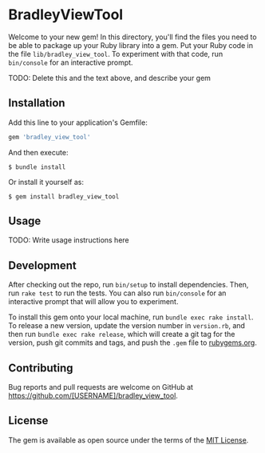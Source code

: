 # BradleyViewTool

Welcome to your new gem! In this directory, you'll find the files you need to be able to package up your Ruby library into a gem. Put your Ruby code in the file `lib/bradley_view_tool`. To experiment with that code, run `bin/console` for an interactive prompt.

TODO: Delete this and the text above, and describe your gem

## Installation

Add this line to your application's Gemfile:

```ruby
gem 'bradley_view_tool'
```

And then execute:

    $ bundle install

Or install it yourself as:

    $ gem install bradley_view_tool

## Usage

TODO: Write usage instructions here

## Development

After checking out the repo, run `bin/setup` to install dependencies. Then, run `rake test` to run the tests. You can also run `bin/console` for an interactive prompt that will allow you to experiment.

To install this gem onto your local machine, run `bundle exec rake install`. To release a new version, update the version number in `version.rb`, and then run `bundle exec rake release`, which will create a git tag for the version, push git commits and tags, and push the `.gem` file to [rubygems.org](https://rubygems.org).

## Contributing

Bug reports and pull requests are welcome on GitHub at https://github.com/[USERNAME]/bradley_view_tool.


## License

The gem is available as open source under the terms of the [MIT License](https://opensource.org/licenses/MIT).
